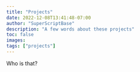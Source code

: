 ```yaml
---
title: "Projects"
date: 2022-12-08T13:41:48-07:00
author: "SuperScriptBase"
description: "A few words about these projects"
toc: false
images:
tags: ["projects"]
---
```

Who is that?